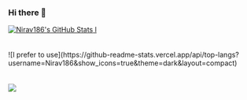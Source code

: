 ### Hi there 👋

<!--
**Nirav186/Nirav186** is a ✨ _special_ ✨ repository because its `README.md` (this file) appears on your GitHub profile.

Here are some ideas to get you started:

- 🔭 I’m currently working on ...
- 🌱 I’m currently learning ...
- 👯 I’m looking to collaborate on ...
- 🤔 I’m looking for help with ...
- 💬 Ask me about ...
- 📫 How to reach me: ...
- 😄 Pronouns: ...
- ⚡ Fun fact: ...
-->

  <a href="https://awesome-github-stats.azurewebsites.net/index.html??cardType=level&theme=dark">  
  <img  alt="Nirav186's GitHub Stats" src="https://awesome-github-stats.azurewebsites.net/user-stats/Nirav186?cardType=level&theme=dark" />  
l</a>
</br></br></br>
![I prefer to use](https://github-readme-stats.vercel.app/api/top-langs?username=Nirav186&show_icons=true&theme=dark&layout=compact)
</br></br></br>
<img src="https://github-readme-streak-stats.herokuapp.com/?user=Nirav186&theme=dark"/>
